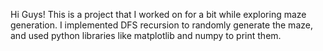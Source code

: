 Hi Guys! This is a project that I worked on for a bit while exploring maze generation. I implemented DFS recursion to randomly generate the maze, and used python libraries like matplotlib and numpy to print them.
